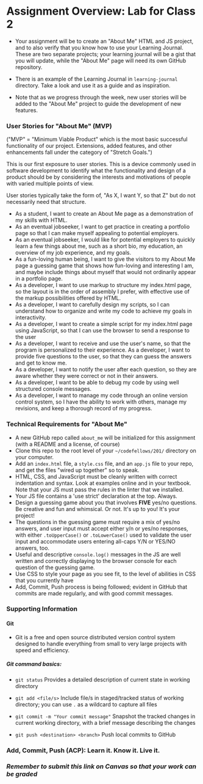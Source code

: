 
# Assignment Overview: Lab for Class 2

- Your assignment will be to create an "About Me" HTML and JS project, and to also verify that you know how to use your Learning Journal. These are two separate projects; your learning journal will be a gist that you will update, while the "About Me" page will need its own GitHub repository.

- There is an example of the Learning Journal in `learning-journal` directory. Take a look and use it as a guide and as inspiration.

- Note that as we progress through the week, new user stories will be added to the "About Me" project to guide the development of new features.

### User Stories for "About Me" (MVP)

("MVP" = "Minimum Viable Product" which is the most basic successful functionality of our project. Extensions, added features, and other enhancements fall under the category of "Stretch Goals.")

This is our first exposure to user stories. This is a device commonly used in software development to identify what the functionality and design of a product should be by considering the interests and motivations of people with varied multiple points of view.

User stories typically take the form of, "As X, I want Y, so that Z" but do not necessarily need that structure.

- As a student, I want to create an About Me page as a demonstration of my skills with HTML.
- As an eventual jobseeker, I want to get practice in creating a portfolio page so that I can make myself appealing to potential employers.
- As an eventual jobseeker, I would like for potential employers to quickly learn a few things about me, such as a short bio, my education, an overview of my job experience, and my goals.
- As a fun-loving human being, I want to give the visitors to my About Me page a guessing game that shows how fun-loving and interesting I am, and maybe include things about myself that would not ordinarily appear in a portfolio page.
- As a developer, I want to use markup to structure my index.html page, so the layout is in the order of assembly I prefer, with effective use of the markup possibilities offered by HTML.
- As a developer, I want to carefully design my scripts, so I can understand how to organize and write my code to achieve my goals in interactivity.
- As a developer, I want to create a simple script for my index.html page using JavaScript, so that I can use the browser to send a response to the user
- As a developer, I want to receive and use the user's name, so that the program is personalized to their experience.
As a developer, I want to provide five questions to the user, so that they can guess the answers and get to know me.
- As a developer, I want to notify the user after each question, so they are aware whether they were correct or not in their answers.
- As a developer, I want to be able to debug my code by using well structured console messages.
- As a developer, I want to manage my code through an online version control system, so I have the ability to work with others, manage my revisions, and keep a thorough record of my progress.

### Technical Requirements for "About Me"

- A new GitHub repo called `about_me` will be initialized for this assignment (with a README and a license, of course)
- Clone this repo to the root level of your `~/codefellows/201/` directory on your computer.
- Add an `index.html` file, a `style.css` file, and an `app.js` file to your repo, and get the files "wired up together" so to speak.
- HTML, CSS, and JavaScript must be cleanly written with correct indentation and syntax. Look at examples online and in your textbook. Note that your JS must pass the rules in the linter that we installed.
- Your JS file contains a 'use strict' declaration at the top. Always.
- Design a guessing game about you that involves **FIVE** yes/no questions. Be creative and fun and whimsical. Or not. It's up to you! It's your project!
- The questions in the guessing game must require a mix of yes/no answers, and user input must accept either y/n or yes/no responses, with either `.toUpperCase()` or `.toLowerCase()` used to validate the user input and accommodate users entering all-caps Y/N or YES/NO answers, too.
- Useful and descriptive `console.log()` messages in the JS are well written and correctly displaying to the browser console for each question of the guessing game.
- Use CSS to style your page as you see fit, to the level of abilities in CSS that you currently have
- Add, Commit, Push process is being followed; evident in GitHub that commits are made regularly, and with good commit messages.


### Supporting Information

#### Git

- Git is a free and open source distributed version control system designed to handle everything from small to very large projects with speed and efficiency.

##### Git command basics:

- `git status`              Provides a detailed description of current state in working directory

- `git add <file/s>`          Include file/s in staged/tracked status of working directory; you can use `.` as a wildcard to capture all files

- `git commit -m "Your commit message"`        Snapshot the tracked changes in current working directory, with a brief message describing the changes

- `git push <destination> <branch>`                Push local commits to GitHub

### Add, Commit, Push (ACP): Learn it. Know it. Live it.

### *Remember to submit this link on Canvas so that your work can be graded*

